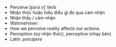 - Perceive [pəˈsiːv] Verb  
- Nhận thức hoặc hiểu điều gì đó qua cảm nhận  
- Nhận thấy / cảm nhận  
- Wahrnehmen  
- How we perceive reality affects our actions.  
- Perception (sự nhận thức), perceptive (nhạy bén)  
- Latin: *percipere*
